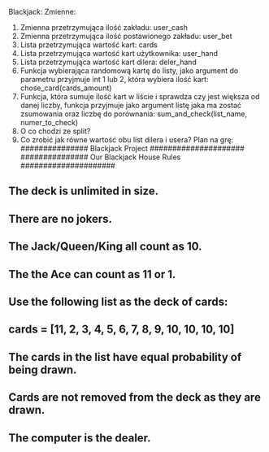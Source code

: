 Blackjack: 
Zmienne: 
1.	Zmienna przetrzymująca ilość zakładu: user_cash 
2.	Zmienna przetrzymująca ilość postawionego zakładu: user_bet
3.	Lista przetrzymująca wartość kart: cards 
4.	Lista przetrzymująca wartość kart użytkownika: user_hand
5.	Lista  przetrzymująca wartość kart dilera: deler_hand 
6.	Funkcja wybierająca randomową kartę do listy, jako argument do parametru przyjmuje int 1 lub 2, która wybiera ilość kart: chose_card(cards_amount)
7.	Funkcja, która sumuje ilość kart w liście i sprawdza czy jest większa od danej liczby, funkcja przyjmuje jako argument listę jaka ma zostać zsumowania oraz liczbę do porównania: sum_and_check(list_name, numer_to_check)
8.	O co chodzi ze split? 
9.	Co zrobić jak równe wartość obu list dilera i usera? 
Plan na grę:
############### Blackjack Project #####################
############### Our Blackjack House Rules #####################
## The deck is unlimited in size.
## There are no jokers.
## The Jack/Queen/King all count as 10.
## The the Ace can count as 11 or 1.
## Use the following list as the deck of cards:
## cards = [11, 2, 3, 4, 5, 6, 7, 8, 9, 10, 10, 10, 10]
## The cards in the list have equal probability of being drawn.
## Cards are not removed from the deck as they are drawn.
## The computer is the dealer.

